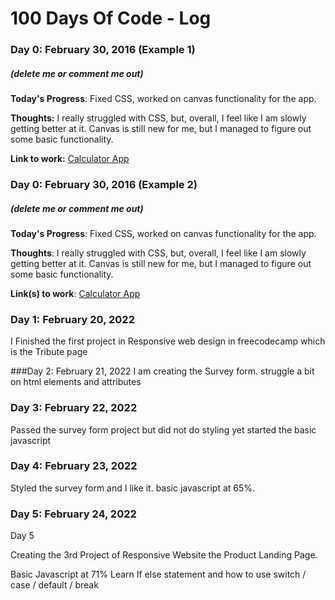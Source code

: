 # 100 Days Of Code - Log

### Day 0: February 30, 2016 (Example 1)
##### (delete me or comment me out)

**Today's Progress**: Fixed CSS, worked on canvas functionality for the app.

**Thoughts:** I really struggled with CSS, but, overall, I feel like I am slowly getting better at it. Canvas is still new for me, but I managed to figure out some basic functionality.

**Link to work:** [Calculator App](http://www.example.com)

### Day 0: February 30, 2016 (Example 2)
##### (delete me or comment me out)

**Today's Progress**: Fixed CSS, worked on canvas functionality for the app.

**Thoughts**: I really struggled with CSS, but, overall, I feel like I am slowly getting better at it. Canvas is still new for me, but I managed to figure out some basic functionality.

**Link(s) to work**: [Calculator App](http://www.example.com)


### Day 1: February 20, 2022

I Finished the first project in Responsive web design in freecodecamp which is the Tribute page


###Day 2: February 21, 2022
I am creating the Survey form.
struggle a bit on html elements and attributes

### Day 3: February 22, 2022
Passed the survey form project but did not do styling yet
started the basic javascript

### Day 4: February 23, 2022
Styled the survey form and I like it.
basic javascript at 65%.

### Day 5: February 24, 2022
Day 5

Creating the 3rd Project of Responsive Website the Product Landing Page.

Basic Javascript at 71%
Learn If else statement and how to use switch / case / default / break

